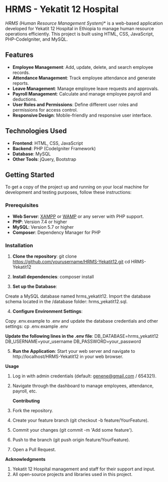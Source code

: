 # HRMS - Yekatit 12 Hospital

*HRMS (Human Resource Management System)** is a web-based application developed for Yekatit 12 Hospital in Ethiopia to manage human resource operations efficiently. 
This project is built using HTML, CSS, JavaScript, PHP-CodeIgniter, and MySQL.

## Features

- **Employee Management**: Add, update, delete, and search employee records.
- **Attendance Management**: Track employee attendance and generate reports.
- **Leave Management**: Manage employee leave requests and approvals.
- **Payroll Management**: Calculate and manage employee payroll and deductions.
- **User Roles and Permissions**: Define different user roles and permissions for access control.
- **Responsive Design**: Mobile-friendly and responsive user interface.

## Technologies Used

- **Frontend**: HTML, CSS, JavaScript
- **Backend**: PHP (CodeIgniter Framework)
- **Database**: MySQL
- **Other Tools**: jQuery, Bootstrap

## Getting Started

To get a copy of the project up and running on your local machine for development and testing purposes, follow these instructions:

### Prerequisites

- **Web Server**: [XAMPP](https://www.apachefriends.org/) or [WAMP](https://www.wampserver.com/) or any server with PHP support.
- **PHP**: Version 7.4 or higher
- **MySQL**: Version 5.7 or higher
- **Composer**: Dependency Manager for PHP

### Installation

1. **Clone the repository**:
   git clone https://github.com/yourusername/HRMS-Yekatit12.git
   cd HRMS-Yekatit12

2. **Install dependencies**:
   composer install

3. **Set up the Database**:

  Create a MySQL database named hrms_yekatit12.
  Import the database schema located in the /database folder: hrms_yekatit12.sql.
  
4. **Configure Environment Settings**:

  Copy .env.example to .env and update the database credentials and other settings:
   cp .env.example .env
   
**Update the following lines in the .env file**:
    DB_DATABASE=hrms_yekatit12
    DB_USERNAME=your_username
    DB_PASSWORD=your_password
	 
5. **Run the Application**:
   Start your web server and navigate to http://localhost/HRMS-Yekatit12 in your web browser.

**Usage**
1. Log in with admin credentials (default: genene@gmail.com / 654321).
2. Navigate through the dashboard to manage employees, attendance, payroll, etc.

   **Contributing**
1. Fork the repository.
2. Create your feature branch (git checkout -b feature/YourFeature).
3. Commit your changes (git commit -m 'Add some feature').
4. Push to the branch (git push origin feature/YourFeature).
5. Open a Pull Request.


**Acknowledgments**
1. Yekatit 12 Hospital management and staff for their support and input.
2. All open-source projects and libraries used in this project.

   
